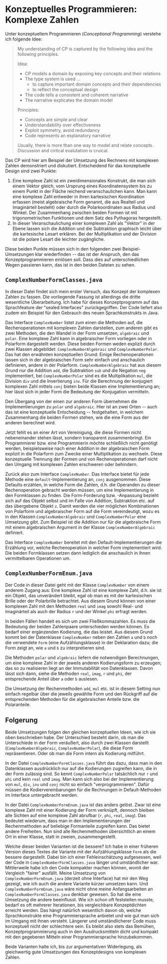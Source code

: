 # Konzeptuelles Programmieren: Komplexe Zahlen

Unter konzeptuellem Programmieren (_Conceptional Programming_) verstehe ich folgende Idee:

> My understanding of CP is captured by the following idea and the following principles.
>
> Idea:
> * CP models a domain by exposing key concepts and their relations
> * The type system is used ...
>   - to capture important domain concepts and their dependencies
>   - to reflect the conceptual design
> * The code tells a consistent and coherent narrative
> * The narrative explicates the domain model
> 
> Principles:
> * Concepts are simple and clear
> * Understandability over effectiveness
> * Exploit symmetry, avoid redundancy
> * Code represents an explanatory narrative
>
> Usually, there is more than one way to model and relate concepts. Discussion and ciritcal evalutation is cruical.

Das CP wird hier am Beispiel der Umsetzung des Rechnens mit komplexen Zahlen demonstriert und diskutiert. Entscheidend für das konzeptuelle Design sind zwei Punkte:

1. Eine komplexe Zahl ist ein zweidimensionales Konstrukt, die man sich einem Vektor gleich, vom Ursprung eines Koordinatensystem bis zu einem Punkt in der Fläche reichend veranschaulichen kann. Man kann eine komplexe Zahl entweder in ihren kartesischen Koordination erfassen (meist algebraische Form genannt, die aus Realteil und Imaginärteil besteht) oder durch die Polarkoordinaten aus Radius und Winkel. Der Zusammenhang zwischen beiden Formen ist mit trigonometrischen Funktionen und dem Satz des Pythagoras hergestellt.
2. In dieser Veranschaulichung einer komplexen Zahl als "Vektor" in der Ebene lassen sich die Addition und die Subtraktion graphisch leicht über die kartesische Lesart erklären. Bei der Multiplikation und der Division ist die polare Lesart die leichter zugängliche.

Diese beiden Punkte müssen sich in den folgenden zwei Beispiel-Umsetzungen klar wiederfinden -- das ist der Anspruch, den das Konzeptprogrammieren einlösen soll. Dass dies auf unterschiedlichen Wegen passieren kann, das ist in den beiden Dateien zu sehen.
 
## `ComplexNumberFormClasses.java`

In dieser Datei findet sich mein erster Versuch, das Konzept der komplexen Zahlen zu fassen. Die vorliegende Fassung ist allerdings die dritte wesentliche Überarbeitung. Ich habe für dieses Konzeptprogramm auf das Sprachfeature der "sealed Interfaces" zurückgegriffen. Der Code liefert also zudem ein Beispiel für den Gebrauch des neuen Sprachkonstrukts in Java.

Das Interface `ComplexNumber` listet zum einen die Methoden auf, die Rechenoperationen mit komplexen Zahlen darstellen, zum anderen gibt es zwei Methoden, die den Wandel in der Form umsetzen, `algebraic` und `polar`. Eine komplexe Zahl kann in algebraischer Form vorliegen oder in Polarform dargestellt werden. Diese beiden Formen weden explizit durch zwei Klassen abgebildet: `ComplexNumberAlgebraic` und `ComplexNumberPolar`. Das hat den erwähnten konzeptuellen Grund: Einige Rechenoperationen lassen sich in der algebraischen Form sehr einfach und anschaulich definieren, andere in der Polarform. `ComplexNumberAlgebraic` hat aus diesem Grund nur die Addition `add`, die Subtraktion `sub` und die Negation `neg` implementiert, bei `ComplexNumberPolar` sind es die Multiplikation `mul`, die Division `div` und die Invertierung `inv`. Für die Berechnung der konjugiert komplexen Zahl mittels `conj` bieten beide Klassen eine Implementierung an; hier lässt sich in jeder Form die Bedeutung der Konjugation vermitteln.

Den Übergang von der einen zur anderen Form übernehmen die Implementierungen zu `polar` und `algebraic`. Hier ist an zwei Orten -- auch das ist eine konzeptuelle Entscheidung -- festgehalten, in welchem Zusammenhang die beiden Formen stehen, wie die eine Form aus der anderen berechnet wird.

Jetzt fehlt es an einer Art von Vereinigung, die diese Formen nicht nebeneinander stehen lässt, sondern transparent zusammenbringt. Ein Programmierer bzw. eine Programmierin möchte schließlich nicht genötigt werden, beispielsweise nach einer Addition in der algebraischen Form explizit in die Polarform zum Zwecke einer Multiplikation zu wechseln. Diese konzeptuelle Trennung der Formen und von Rechenoperationen darf nicht den Umgang mit komplexen Zahlen erschweren oder behindern.

Zurück also zum Interface `ComplexNumber`. Das Interface bietet für jede Methode eine `default`-Implementierung an, `conj` ausgenommen. Diese Defaults erzählen, in welche Form die Zahlen, d.h. die Operanden zu dieser Rechenoperation gebracht werden müssen, um eine Implementierung in den Formklassen zu finden. Die Form-Forderung bzw. -Anpassung bezieht sich auf das Objekt selbst und im Falle von Addition, Subtraktion etc. auf das übergebene Objekt `z`. Damit werden die vier möglichen Kombinationen von Polarform und algebraischer Form auf die Form vereindeutigt, wozu es in den Klassen `ComplexNumberAlgebraic` und `ComplexNumberPolar` eine Umsetzung gibt. Zum Beispiel ist die Addition nur für die algebraische Form mit einem algebraischen Argument in der Klasse `ComplexNumberAlgebraic` definiert.

Das Interface `ComplexNumber` bereitet mit den Default-Implementierungen die Erzählung vor, welche Rechenoperation in welcher Form implementiert wird. Die beiden Formklassen setzen dann lediglich die anschaulich in ihnen vermittelbaren Operationen um.

## `ComplexNumberFormEnum.java`

Der Code in dieser Datei geht mit der Klasse `ComplexNumber` von einem anderem Zugang aus: Eine komplexe Zahl ist eine komplexe Zahl, d.h. sie ist ein Objekt, das unverändert bleibt, egal ob man es mit der kartesischen Brille oder der Polarbrille betrachtet. Aus diesem Grund können von einer komplexen Zahl mit den Methoden `real` und `imag` sowohl Real- und Imaginärteil als auch der Radius `r` und der Winkel `phi` erfragt werden.

In beiden Fällen handelt es sich um zwei Fließkommazahlen. Es muss die Bedeutung der beiden Zahlenpaare unterschieden werden können. Es bedarf einer ergänzenden Kodierung, die das leistet. Aus diesem Grund kommt bei der Datenklasse `ComplexNumber` neben den Zahlen `a` und `b` noch die verwendete `Form` (eine Aufzählungsklasse) in der Deklaration dazu; die Form zeigt an, wie `a` und `b` zu interpretieren sind.

Die Methoden `polar` und `algebraic` liefern die notwendigen Berechnungen, um eine komplexe Zahl in der jeweils anderen Kodierungsform zu erzeugen; das so zu realisieren liegt an der Immutabilität von Datenklassen. Davon lässt sich dann, siehe die Methoden `real`, `imag`, `r` und `phi`, der entsprechende Anteil über `a` oder `b` auslesen.

Die Umsetzung der Rechenmethoden `add`, `mul` etc. ist in diesem Setting nun einfach regelbar über die jeweils gewählte Form und den Rückgriff auf die entsprechenden Methoden für die algebraischen Anteile bzw. die Polaranteile. 

## Folgerung

Beide Umsetzungen folgen den gleichen konzeptuellen Ideen, wie ich sie oben beschrieben habe. Der Unterschied besteht darin, ob man die Unterschiede in der Form veräußert, also durch zwei Klassen darstellt (`ComplexNumberAlgebraic`, `ComplexNumberPolar`), die diese Form repräsentieren. Oder ob man die Form intern als Kodierung mitführt.

In der Datei `ComplexNumberFormClasses.java` führt das dazu, dass man in den Datenklassen ausdrücklich nur auf die Kodierungen zugreifen kann, die in der Form zulässig sind. So kennt `ComplexNumberPolar` tatsächlich nur `r` und `phi` und kein `real` und `imag`. Man kann sich also bei der Implementierung von `mul`, `div`, `inv` und `conj` nicht so einfach "verprogrammieren". Dafür müssen die Kodiervereinbarungen für die Rechnungen in Default-Methoden im Interface untergebracht werden.

In der Datei `ComplexNumberFormEnum.java` ist das anders gelöst. Zwar ist eine komplexe Zahl mit einer Kodierung der Form verknüpft, dennoch bleiben alle Sichten auf eine komplexe Zahl abrufbar (`r`, `phi`, `real`, `imag`). Das bedeutet wiederum, dass man in den Implementierungen der Rechenmethoden auf beliebige Formanteile zugreifen kann. Das bietet andere Freiheiten. Nun sind alle Rechenmethoden übersichtlich an einem Ort in einer Klasse, statt in zweien, zusammengestellt.

Welche dieser beiden Varianten ist die bessere? Ich habe in einer früheren Version dieses Textes die Variante mit der Aufzählungsklasse `Form` als die bessere dargestellt. Dabei bin ich einer Fehleinschätzung aufgesessen, weil der Code in `ComplexNumberFormClasses.java` länger und umständlicher war. Mittlerweile habe ich den Code kompakter machen können, womit der Vergleich "fairer" ausfällt. Meine Umsetzung von `ComplexNumberFormEnum.java` (derzeit ohne Interface) hat mir den Weg gezeigt, wie ich auch die andere Variante kürzer umsetzen kann. Und `ComplexNumberFormEnum.java` wäre nicht ohne meine Anfangsarbeiten an `ComplexNumberFormClasses.java` denkbar gewesen. So hat die eine Umsetzung die andere beeinflusst. Wie ich schon oft feststellen musste, bedarf es oft mehrerer Iterationen, bis vergleichbare Konzeptdichten erreicht werden. Das hängt natürlich wesentlich davon ob, welche Sprachkonstrukte eine Programmiersprache anbietet und wie gut man sich im Umgang mit ihnen versteht. Längerer und umständlicherer Code muss konzeptuell nicht der schlechtere sein. Es bleibt also stets das Bemühen, Konzeptprogrammierung auch in den Ausdrucksmitteln dicht und kompakt mit den gegebenen Mitteln einer Programmiersprache hinzubekommen.

Beide Varianten halte ich, bis zur argumentativen Widerlegung, als gleichwertig gute Umsetzungen des Konzeptdesigns von komplexen Zahlen.